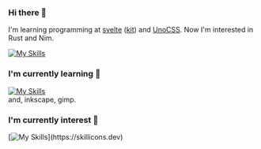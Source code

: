 ### Hi there 👋

I'm learning programming at [svelte](https://svelte.dev) ([kit](https://kit.svelte.dev)) and [UnoCSS](https://unocss.dev).
Now I'm interested in Rust and Nim.

[![My Skills](https://skillicons.dev/icons?i=rust,nim)](https://skillicons.dev)  
### I'm currently learning 📝

[![My Skills](https://skillicons.dev/icons?i=git,linux,js,html,css,sass,tailwind,vite,electron,nodejs)](https://skillicons.dev)  
and, inkscape, gimp.
 
### I'm currently interest 📌

[![My Skills](https://skillicons.dev/icons?i=ts,vue,babel,solidjs,alpinejs,astro,pug,nestjs,express,discord,bots,docker,firebase,supabase,nginx,svg,threejs,)](https://skillicons.dev)
<!--
**energyzunda/energyzunda** is a ✨ _special_ ✨ repository because its `README.md` (this file) appears on your GitHub profile.

Here are some ideas to get you started:

- 🔭 I’m currently working on ...
- 🌱 I’m currently learning ...
- 👯 I’m looking to collaborate on ...
- 🤔 I’m looking for help with ...
- 💬 Ask me about ...
- 📫 How to reach me: ...
- 😄 Pronouns: ...
- ⚡ Fun fact: ...
-->
